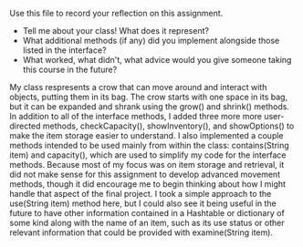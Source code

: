 Use this file to record your reflection on this assignment.

- Tell me about your class! What does it represent?
- What additional methods (if any) did you implement alongside those listed in the interface?
- What worked, what didn't, what advice would you give someone taking this course in the future?

My class respresents a crow that can move around and interact with objects, putting them in its bag. The crow starts with one space in its bag, but it can be expanded and shrank using the grow() and shrink() methods. In addition to all of the interface methods, I added three more more user-directed methods, checkCapacity(), showInventory(), and showOptions() to make the item storage easier to understand. I also implemented a couple methods intended to be used mainly from within the class: contains(String item) and capacity(), which are used to simplify my code for the interface methods. 
Because most of my focus was on item storage and retrieval, it did not make sense for this assignment to develop advanced movement methods, though it did encourage me to begin thinking about how I might handle that aspect of the final project. I took a simple approach to the use(String item) method here, but I could also see it being useful in the future to have other information contained in a Hashtable or dictionary of some kind along with the name of an item, such as its use status or other relevant information that could be provided with examine(String item). 